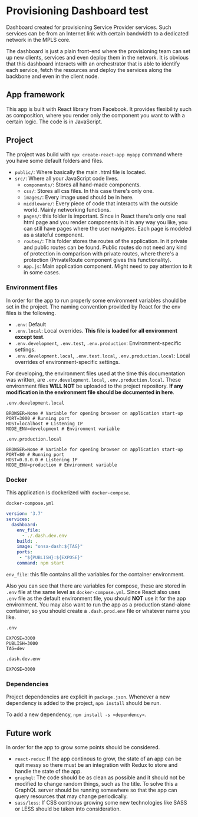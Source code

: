 # Provisioning Dashboard test

Dashboard created for provisioning Service Provider services. Such services can be from an Internet link with certain bandwidth to a dedicated network in the MPLS core. 

The dashboard is just a plain front-end where the provisioning team can set up new clients, services and even deploy them in the network. It is obvious that this dashboard interacts with an orchestrator that is able to identify each service, fetch the resources and deploy the services along the backbone and even in the client node.

## App framework

This app is built with React library from Facebook. It provides flexibility such as composition, where you render only the component you want to with a certain logic. The code is in JavaScript.

## Project

The project was build with `npx create-react-app myapp` command where you have some default folders and files.

* `public/`: Where basically the main .html file is located.
* `src/`: Where all your JavaScript code lives.
    * `components/`: Stores all hand-made components.
    * `css/`: Stores all css files. In this case there's only one.
    * `images/`: Every image used should be in here.
    * `middleware/`: Every piece of code that interacts with the outside world. Mainly networking functions.
    * `pages/`: this folder is important. Since in React there's only one real html page and you render components in it in any way you like, you can still have pages where the user navigates. Each page is modeled as a stateful component.
    * `routes/`: This folder stores the routes of the application. In it private and public routes can be found. Public routes do not need any kind of protection in comparison with private routes, where there's a protection (PrivateRoute component gives this functionality).
    * `App.js`: Main application component. Might need to pay attention to it in some cases.

### Environment files

In order for the app to run properly some environment variables should be set in the project. The naming convention provided by React for the env files is the following.

* `.env`: Default
* `.env.local`: Local overrides. **This file is loaded for all environment except test**.
* `.env.development`, `.env.test`, `.env.production`: Environment-specific settings.
* `.env.development.local`, `.env.test.local`, `.env.production.local`:  Local overrides of environment-specific settings.

For developing, the environment files used at the time this documentation was written, are  `.env.development.local`, `.env.production.local`. These environment files **WILL NOT** be uploaded to the project repository. __If any modification in the environment file should be documented in here__.

`.env.development.local`

```
BROWSER=None # Variable for opening browser on application start-up
PORT=3000 # Running port
HOST=localhost # Listening IP
NODE_ENV=development # Environment variable
```


`.env.production.local`

```
BROWSER=None # Variable for opening browser on application start-up
PORT=80 # Running port
HOST=0.0.0.0 # Listening IP
NODE_ENV=production # Environment variable
```

### Docker

This application is dockerized with `docker-compose`.

`docker-compose.yml`
```yaml
version: '3.7'
services:
  dashboard:
    env_file:
      - ./.dash.dev.env
    build: .
    image: "onsa-dash:${TAG}"
    ports:
     - "${PUBLISH}:${EXPOSE}"
    command: npm start
```
`env_file`: this file contains all the variables for the container environment.

Also you can see that there are variables for compose, these are stored in `.env` file at the same level as `docker-compose.yml`. Since React also uses `.env` file as the default environment file, you should **__NOT__** use it for the app environment. You may also want to run the app as a production stand-alone container, so you should create a `.dash.prod.env` file or whatever name you like.

`.env`

```
EXPOSE=3000
PUBLISH=3000
TAG=dev
```

`.dash.dev.env`

```
EXPOSE=3000
```

### Dependencies

Project dependencies are explicit in `package.json`. Whenever a new dependency is added to the project, `npm install` should be run.

To add a new dependency, `npm install -s <dependency>`.

## Future work

In order for the app to grow some points should be considered.

* `react-redux`: If the app continous to grow, the state of an app can be quit messy so there must be an integration with Redux to store and handle the state of the app.
* `graphql`: The code should be as clean as possible and it should not be modified to change random things, such as the title. To solve this a GraphQL server should be running somewhere so that the app can query resources that may change periodically.
* `sass/less`: If CSS continous growing some new technologies like SASS or LESS should be taken into consideration.